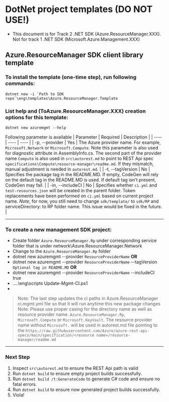 # DotNet project templates (DO NOT USE!)

*  This document is for Track 2 .NET SDK (Azure.ResourceManager.XXX). Not for track 1 .NET SDK (Microsoft.Azure.Management.XXX)

## Azure.ResourceManager SDK client library template

### To install the template (one-time step), run following commands:

```
dotnet new -i `Path to SDK repo`\eng\templates\Azure.ResourceManager.Template
```

###  List help and (ToAzure.ResourceManager.XXX) creation options for  this template:

```
dotnet new azuremgmt --help
```

Following parameter is available
| Parameter | Required | Description |
| ---- | ---- | ---- |
| -p, --provider | Yes | The Azure provider name. For example, `Microsoft.Network` or `Microsoft.Compute`. Note this parameter is also used for diagnostic attribute in AssemblyInfo.cs. The second part of the provider name `Compute` is also used in  `src\autorest.md` to point to REST Api spec `specifications\Compute\resource-manager\readme.md`. If they mismatch, manual adjustment is needed in `autorest.md`. |
| -t, --tagVersion | No | Specifies the package tag in the README.MD. If empty, CodeGen will rely on the default tag in the README.MD is used. If default tag isn't present, CodeGen may fail. |
| -in, --includeCI | No | Specifies whether `ci.yml` and `test-resources.json` will be created in the parent folder. Token replacements have been performed on `ci.yml` based on current project name. *Note*, for now, you still need to change `sdk/template/` to `sdk/RP` and serviceDirectory: to RP folder name. This issue would be fixed in the future. |

---


### To create a new management SDK project:

* Create folder `Azure.ResourceManager.Rp` under corresponding service folder that is under network\Azure.ResourceManager.Network 
* Change to the `Azure.ResourceManager.Rp` folder 
* dotnet new azuremgmt --provider `ResourceProviderName`  **OR**
* dotnet new azuremgmt --provider `ResourceProviderName` --tagVersion `Optional tag in README.MD`  **OR**
* dotnet new azuremgmt --provider `ResourceProviderName` --includeCI true
* ..\..\eng\scripts Update-Mgmt-CI.ps1
* 
> Note: The last step updates the ci paths in Azure.ResourceManager ci.mgmt.yml file so that it will run anytime this new package changes
> Note: Please use proper casing for the directory name as well as resource provider name. `Azure.ResourceManager.Rp`, `Microsoft.Compute` or `Microsoft.KeyVault`. The resource provider name without `Microsoft.` will be used in autorest.md file pointing to the  `https://raw.githubusercontent.com/Azure/azure-rest-api-specs/main/specification/<resource name>/resource-manager/readme.md`

---


### Next Step
1. Inspect `src\autorest.md` to ensure the REST Api path is valid
2. Run `dotnet build` to ensure empty project builds successfully.
3. Run `dotnet build /t:GenerateCode` to generate C# code and ensure no fatal errors.
4. Run `dotnet build` to ensure now generated project builds successfully.
5. Viola!